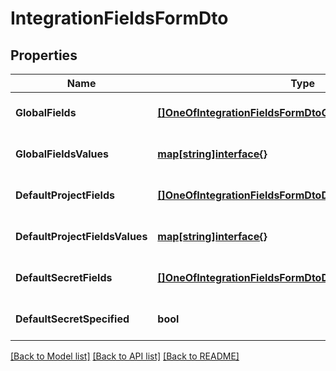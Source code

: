 # IntegrationFieldsFormDto

## Properties
Name | Type | Description | Notes
------------ | ------------- | ------------- | -------------
**GlobalFields** | [**[]OneOfIntegrationFieldsFormDtoGlobalFieldsItems**](.md) |  | [optional] [default to null]
**GlobalFieldsValues** | [**map[string]interface{}**](interface{}.md) |  | [optional] [default to null]
**DefaultProjectFields** | [**[]OneOfIntegrationFieldsFormDtoDefaultProjectFieldsItems**](.md) |  | [optional] [default to null]
**DefaultProjectFieldsValues** | [**map[string]interface{}**](interface{}.md) |  | [optional] [default to null]
**DefaultSecretFields** | [**[]OneOfIntegrationFieldsFormDtoDefaultSecretFieldsItems**](.md) |  | [optional] [default to null]
**DefaultSecretSpecified** | **bool** |  | [optional] [default to null]

[[Back to Model list]](../README.md#documentation-for-models) [[Back to API list]](../README.md#documentation-for-api-endpoints) [[Back to README]](../README.md)

